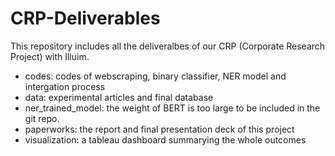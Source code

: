 # CRP-Deliverables
This repository includes all the deliveralbes of our CRP (Corporate Research Project) with Illuim.
* codes: codes of webscraping, binary classifier, NER model and intergation process
* data: experimental articles and final database
* ner_trained_model: the weight of BERT is too large to be included in the git repo. 
* paperworks: the report and final presentation deck of this project
* visualization: a tableau dashboard summarying the whole outcomes
